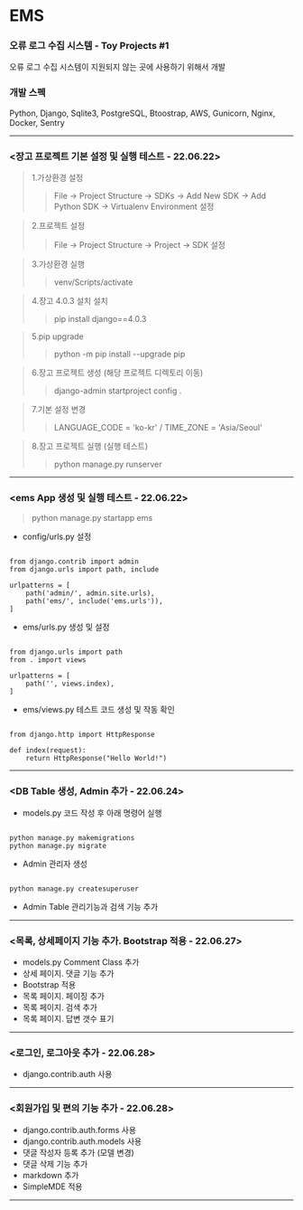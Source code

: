 # EMS
### 오류 로그 수집 시스템 - Toy Projects #1<br>
오류 로그 수집 시스템이 지원되지 않는 곳에 사용하기 위해서 개발<br>
### 개발 스펙
Python, Django, Sqlite3, PostgreSQL, Btoostrap, AWS, Gunicorn, Nginx, Docker, Sentry
***
### <장고 프로젝트 기본 설정 및 실행 테스트 - 22.06.22>
>1.가상환경 설정 
> >File -> Project Structure -> SDKs -> Add New SDK -> Add Python SDK -> Virtualenv Environment 설정

>2.프로젝트 설정
> >File -> Project Structure -> Project -> SDK 설정

>3.가상환경 실행 
> >venv/Scripts/activate

>4.장고 4.0.3 설치 설치 
> >pip install django==4.0.3

>5.pip upgrade 
> >python -m pip install --upgrade pip

>6.장고 프로젝트 생성 (해당 프로젝트 디렉토리 이동)
> >django-admin startproject config .

>7.기본 설정 변경 
> >LANGUAGE_CODE = 'ko-kr' / TIME_ZONE = 'Asia/Seoul'

>8.장고 프로젝트 실행 (실행 테스트)
> >python manage.py runserver
***
### <ems App 생성 및 실행 테스트 - 22.06.22>
> python manage.py startapp ems
- config/urls.py 설정
<pre><code>
from django.contrib import admin
from django.urls import path, include

urlpatterns = [
    path('admin/', admin.site.urls),
    path('ems/', include('ems.urls')),
]
</code></pre>
- ems/urls.py 생성 및 설정
<pre><code>
from django.urls import path
from . import views

urlpatterns = [
    path('', views.index),
]
</code></pre>

- ems/views.py 테스트 코드 생성 및 작동 확인
<pre><code>
from django.http import HttpResponse

def index(request):
    return HttpResponse("Hello World!")
</code></pre>
***
### <DB Table 생성, Admin 추가 - 22.06.24>
- models.py 코드 작성 후 아래 명령어 실행
<pre><code>
python manage.py makemigrations
python manage.py migrate
</code></pre>
- Admin 관리자 생성
<pre><code>
python manage.py createsuperuser
</code></pre>
- Admin Table 관리기능과 검색 기능 추가
***
### <목록, 상세페이지 기능 추가. Bootstrap 적용 - 22.06.27>
- models.py Comment Class 추가
- 상세 페이지. 댓글 기능 추가
- Bootstrap 적용
- 목록 페이지. 페이징 추가
- 목록 페이지. 검색 추가
- 목록 페이지. 답변 갯수 표기
***
### <로그인, 로그아웃 추가 - 22.06.28>
- django.contrib.auth 사용
***
### <회원가입 및 편의 기능 추가 - 22.06.28>
- django.contrib.auth.forms 사용
- django.contrib.auth.models 사용
- 댓글 작성자 등록 추가 (모델 변경)
- 댓글 삭제 기능 추가
- markdown 추가
- SimpleMDE 적용
***